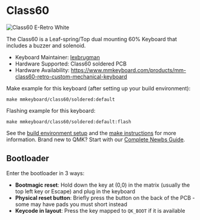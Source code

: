 # Class60

![Class60 E-Retro White](https://i.imgur.com/9T0KbBHh.jpeg)

The Class60 is a Leaf-spring/Top dual mounting 60% Keyboard that includes a buzzer and solenoid.

* Keyboard Maintainer: [lexbrugman](https://github.com/lexbrugman)
* Hardware Supported: Class60 soldered PCB
* Hardware Availability: https://www.mmkeyboard.com/products/mm-class60-retro-custom-mechanical-keyboard

Make example for this keyboard (after setting up your build environment):

    make mmkeyboard/class60/soldered:default

Flashing example for this keyboard:

    make mmkeyboard/class60/soldered:default:flash

See the [build environment setup](https://docs.qmk.fm/#/getting_started_build_tools) and the [make instructions](https://docs.qmk.fm/#/getting_started_make_guide) for more information. Brand new to QMK? Start with our [Complete Newbs Guide](https://docs.qmk.fm/#/newbs).

## Bootloader

Enter the bootloader in 3 ways:

* **Bootmagic reset**: Hold down the key at (0,0) in the matrix (usually the top left key or Escape) and plug in the keyboard
* **Physical reset button**: Briefly press the button on the back of the PCB - some may have pads you must short instead
* **Keycode in layout**: Press the key mapped to `QK_BOOT` if it is available
